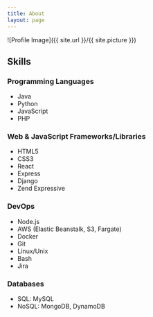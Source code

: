 ```yaml
---
title: About
layout: page
---
```

![Profile Image]({{ site.url }}/{{ site.picture }})

<h2>Skills</h2>
<h3>Programming Languages</h3>
<ul class="skill-list">
	<li>Java</li>
	<li>Python</li>
	<li>JavaScript</li>
	<li>PHP</li>
</ul>

<h3>Web & JavaScript Frameworks/Libraries</h3>
<ul class="skill-list">
	<li>HTML5</li>
	<li>CSS3</li>
	<li>React</li>
	<li>Express</li>
	<li>Django</li>
	<li>Zend Expressive</li>
</ul>

<h3>DevOps</h3>
<ul class="skill-list">
	<li>Node.js</li>
	<li>AWS (Elastic Beanstalk, S3, Fargate)</li>
	<li>Docker</li>
	<li>Git</li>
	<li>Linux/Unix</li>
	<li>Bash</li>
	<li>Jira</li>
</ul>

<h3>Databases</h3>
<ul class="skill-list">
	<li>SQL: MySQL</li>
	<li>NoSQL: MongoDB, DynamoDB</li>
</ul>
